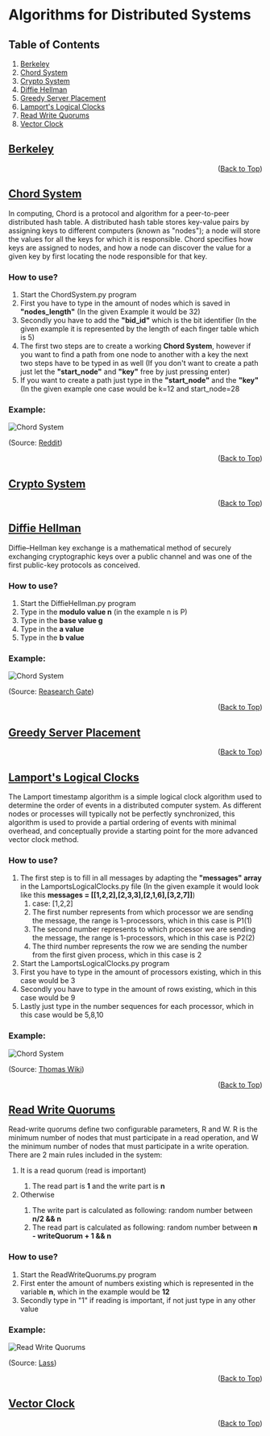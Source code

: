 <a name="readme-top"></a>
# Algorithms for Distributed Systems


## Table of Contents
1. [Berkeley](#berkeley)
2. [Chord System](#chordSystem)
3. [Crypto System](#cryptoSystem)
4. [Diffie Hellman](#diffieHellman)
5. [Greedy Server Placement](#greedyServerPlacement)
6. [Lamport's Logical Clocks](#lamportsLogicalClocks)
7. [Read Write Quorums](#readWriteQuorums)
8. [Vector Clock](#vectorClock)

## [Berkeley](https://github.com/ukalto/VSVO-Algorithms/blob/master/Berkeley.py)

<a name="berkeley"/>

<p align="right">(<a href="#readme-top">Back to Top</a>)</p>

## [Chord System](https://github.com/ukalto/VSVO-Algorithms/blob/master/ChordSystem.py)

<a name="chordSystem"/>

In computing, Chord is a protocol and algorithm for a peer-to-peer distributed hash table. 
A distributed hash table stores key-value pairs by assigning keys to different computers (known as "nodes"); 
a node will store the values for all the keys for which it is responsible. 
Chord specifies how keys are assigned to nodes, and how a node can discover the value for a given key by first locating the node responsible for that key.

### How to use?

<ol>
    <li>Start the ChordSystem.py program</li>
    <li>First you have to type in the amount of nodes which is saved in <b>"nodes_length"</b> (In the given Example it would be 32)</li>
    <li>Secondly you have to add the <b>"bid_id"</b> which is the bit identifier (In the given example it is represented by the length of each finger table which is 5)</li>
    <li>The first two steps are to create a working <b>Chord System</b>, however if you want to find a path from one node to another with a key the next two steps have to be typed in as well (If you don't want to create a path just let the <b>"start_node"</b> and <b>"key"</b> free by just pressing enter)</li>
    <li>If you want to create a path just type in the <b>"start_node"</b> and the <b>"key"</b> (In the given example one case would be k=12 and start_node=28</li>
</ol>

### Example:

![Chord System](ReadMePictures/ChordSystem.jpg)

(Source: [Reddit](https://www.google.com/url?sa=i&url=https%3A%2F%2Fwww.reddit.com%2Fr%2Flearnprogramming%2Fcomments%2F38463v%2Fchord_distributed_system%2F&psig=AOvVaw31DQxb1fsH8an0z24vIlol&ust=1683488243687000&source=images&cd=vfe&ved=0CBEQjRxqFwoTCKD78sW44f4CFQAAAAAdAAAAABAS))

<p align="right">(<a href="#readme-top">Back to Top</a>)</p>

## [Crypto System](https://github.com/ukalto/VSVO-Algorithms/blob/master/CryptoSystem.py)

<a name="cryptoSystem"/>

<p align="right">(<a href="#readme-top">Back to Top</a>)</p>

## [Diffie Hellman](https://github.com/ukalto/VSVO-Algorithms/blob/master/DiffieHellman.py)

<a name="diffieHellman"/>

Diffie–Hellman key exchange is a mathematical method of securely exchanging cryptographic keys over a public channel and was one of the first public-key 
protocols as conceived.
### How to use?

<ol>
    <li>Start the DiffieHellman.py program</li>
    <li>Type in the <b>modulo value n</b> (in the example n is P)</li>
    <li>Type in the <b>base value g</b></li>
    <li>Type in the <b>a value</b></li>
    <li>Type in the <b>b value</b></li>
</ol>

### Example:

![Chord System](ReadMePictures/DiffieHellman.png)

(Source: [Reasearch Gate](https://www.researchgate.net/figure/Diffie-Hellman-Key-exchange-protocol_fig5_350590914))

<p align="right">(<a href="#readme-top">Back to Top</a>)</p>

## [Greedy Server Placement](https://github.com/ukalto/VSVO-Algorithms/blob/master/GreedyServerPlacement.py)

<a name="greedyServerPlacement"/>

<p align="right">(<a href="#readme-top">Back to Top</a>)</p>

## [Lamport's Logical Clocks](https://github.com/ukalto/VSVO-Algorithms/blob/master/LamportsLogicalClocks.py)

<a name="lamportsLogicalClocks"/>

The Lamport timestamp algorithm is a simple logical clock algorithm used to determine the order of events in a distributed computer system. 
As different nodes or processes will typically not be perfectly synchronized, this algorithm is used to provide a partial ordering of events with minimal overhead, 
and conceptually provide a starting point for the more advanced vector clock method.

### How to use?

<ol>
    <li>The first step is to fill in all messages by adapting the <b>"messages" array</b> in the LamportsLogicalClocks.py file (In the given example it would look like this <b>messages = [[1,2,2],[2,3,3],[2,1,6],[3,2,7]]</b>) 
        <ol>
            <li>case: [1,2,2]</li> 
            <li>The first number represents from which processor we are sending the message, the range is 1-processors, which in this case is P1(1)</li>
            <li>The second number represents to which processor we are sending the message, the range is 1-processors, which in this case is P2(2)</li> 
            <li>The third number represents the row we are sending the number from the first given process, which in this case is 2</li>
        </ol>
    </li>
    <li>Start the LamportsLogicalClocks.py program</li>
    <li>First you have to type in the amount of processors existing, which in this case would be 3</li>
    <li>Secondly you have to type in the amount of rows existing, which in this case would be 9</li>
    <li>Lastly just type in the number sequences for each processor, which in this case would be 5,8,10</li>
</ol>

### Example:

![Chord System](ReadMePictures/LamportsLogicalClocks.svg)

(Source: [Thomas Wiki](https://www.google.com/url?sa=i&url=https%3A%2F%2Felsensohn.ch%2Fen%2Fdocs%2Fdistributed-systems%2Fclock-synchronization%2F&psig=AOvVaw3qZDXpFOMRwZhdH6ZI-P5v&ust=1683491016176000&source=images&cd=vfe&ved=0CBEQjRxqFwoTCIDli_LC4f4CFQAAAAAdAAAAABAK))

<p align="right">(<a href="#readme-top">Back to Top</a>)</p>

## [Read Write Quorums](https://github.com/ukalto/VSVO-Algorithms/blob/master/ReadWriteQuorums.py)

<a name="readWriteQuorums"/>

Read-write quorums define two configurable parameters, R and W. 
R is the minimum number of nodes that must participate in a read operation, and W the minimum number of nodes that must participate in a write operation.
There are 2 main rules included in the system:
<ol>
    <li>It is a read quorum (read is important)</li>
    <ol>
        <li>The read part is <b>1</b> and the write part is <b>n</b></li>
    </ol>
    <li>Otherwise</li>
    <ol>
        <li>The write part is calculated as following: random number between <b>n/2 && n</b></li>
        <li>The read part is calculated as following: random number between <b>n - writeQuorum + 1 && n</b></li>
    </ol>
</ol>

### How to use?

<ol>
    <li>Start the ReadWriteQuorums.py program</li>
    <li>First enter the amount of numbers existing which is represented in the variable <b>n</b>, which in the example would be <b>12</b></li>
    <li>Secondly type in "1" if reading is important, if not just type in any other value</li>
</ol>

### Example:

![Read Write Quorums](ReadMePictures/ReadWriteQuorums.png)

(Source: [Lass](https://lass.cs.umass.edu/~shenoy/courses/spring22/lectures/Lec17_notes.pdf))


<p align="right">(<a href="#readme-top">Back to Top</a>)</p>

## [Vector Clock](https://github.com/ukalto/VSVO-Algorithms/blob/master/VectorClock.py)

<a id="vectorClock"/>

<p align="right">(<a href="#readme-top">Back to Top</a>)</p>
